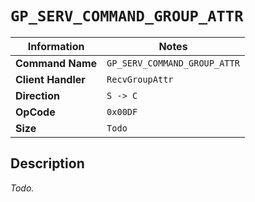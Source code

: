 # `GP_SERV_COMMAND_GROUP_ATTR`

| Information               | Notes |
|---                        |---    |
| **Command Name**          | `GP_SERV_COMMAND_GROUP_ATTR` |
| **Client Handler**        | `RecvGroupAttr` |
| **Direction**             | `S -> C` |
| **OpCode**                | `0x00DF` |
| **Size**                  | `Todo` |

## Description

_Todo._
